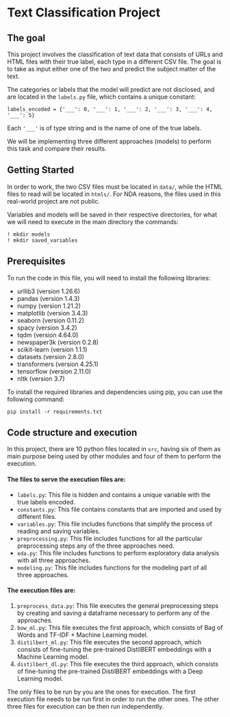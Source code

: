 # Text Classification Project

## The goal
This project involves the classification of text data that consists of 
URLs and HTML files with their true label, each type in a different CSV file. 
The goal is to take as input either one of the two
and predict the subject matter of the text. 

The categories 
or labels that the model will predict are not disclosed,
and are located in the `labels.py` file, which contains a unique constant:
```
labels_encoded = {'___': 0, '___': 1, '___': 2, '___': 3, '___': 4, '___': 5}
```
Each `'___'` is of type string and is the name of one of the true labels.

We will be implementing three different approaches (models) to perform this
task and compare their results.

## Getting Started
In order to work, the two CSV files must be located in `data/`, 
while the HTML files to read will be located in `htmls/`.
For NDA reasons, the files used in this real-world project are not public.

Variables and models will be saved in their respective directories, for
what we will need to execute in the main directory the commands:
```
! mkdir models
! mkdir saved_variables
```

## Prerequisites

To run the code in this file, you will need to install the following 
libraries:

- urllib3 (version 1.26.6)
- pandas (version 1.4.3)
- numpy (version 1.21.2)
- matplotlib (version 3.4.3)
- seaborn (version 0.11.2)
- spacy (version 3.4.2)
- tqdm (version 4.64.0)
- newspaper3k (version 0.2.8)
- scikit-learn (version 1.1.1)
- datasets (version 2.8.0)
- transformers (version 4.25.1)
- tensorflow (version 2.11.0)
- nltk (version 3.7)

To install the required libraries and dependencies using pip, you can 
use the following command:

```
pip install -r requirements.txt
```

## Code structure and execution

In this project, there are 10 python files located in `src`, 
having six of them as main purpose being used by other modules and four
of them to perform the execution.

#### The files to serve the execution files are:
- `labels.py`: This file is hidden and contains a unique variable with the
true labels encoded.
- `constants.py`: This file contains constants that are imported and used by
different files.
- `variables.py`: This file includes functions that simplify the process of
reading and saving variables.
- `preprocessing.py`: This file includes functions for all the particular 
preprocessing steps any of the three approaches need.
- `eda.py`: This file includes functions to perform exploratory data
analysis with all three approaches.
- `modeling.py`: This file includes functions for the modeling part of all three
approaches.

#### The execution files are:
1. `preprocess_data.py`: This file executes
the general preprocessing steps by creating and saving a dataframe necessary to
perform any of the approaches.
2. `bow_ml.py`: This file executes the first approach, which consists of
Bag of Words and TF-IDF + Machine Learning model.
3. `distilbert_ml.py`: This file executes the second approach, which consists
of fine-tuning the pre-trained DistilBERT embeddings with a Machine Learning
model.
4. `distilbert_dl.py`: This file executes the third approach, which consists
of fine-tuning the pre-trained DistilBERT embeddings  with a Deep Learning model.

The only files to be run by you are the ones for execution.
The first execution file needs to be run first in order to run the other ones.
The other three files for execution can be then run independently.
